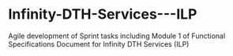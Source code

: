 # Infinity-DTH-Services---ILP
Agile development of Sprint tasks including Module 1 of Functional Specifications Document for Infinity DTH Services (ILP)
